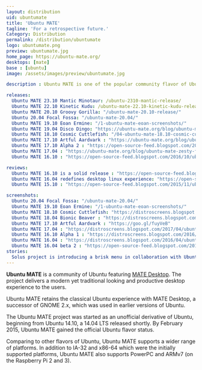 ```yaml
---
layout: distribution
uid: ubuntumate
title: 'Ubuntu MATE'
tagline: 'For a retrospective future.'
Category: Distribution
permalink: /distribution/ubuntumate
logo: ubuntumate.png
preview: ubuntumate.jpg
home_page: https://ubuntu-mate.org/
desktops: [mate]
base : [ubuntu]
image: /assets/images/preview/ubuntumate.jpg

description : Ubuntu MATE is one of the popular community flavor of Ubuntu delivering, classical yet productive and mdoern desktop experience. Stories, updates and reviews of Ubuntu MATE.

releases:
  Ubuntu MATE 23.10 Mantic Minotaur: /ubuntu-2310-mantic-release/
  Ubuntu MATE 22.10 Kinetic Kudu: /ubuntu-mate-22.10-kinetic-kudu-release/
  Ubuntu MATE 20.10 Groovy Gorilla: "/ubuntu-mate-20.10-release/"
  Ubuntu 20.04 Focal Fossa: "/ubuntu-mate-20.04/"
  Ubuntu MATE 19.10 Eoan Ermine: "/1-ubuntu-mate-eoan-screenshots/"
  Ubuntu MATE 19.04 Disco Dingo: "https://ubuntu-mate.org/blog/ubuntu-mate-disco-final-release/"
  Ubuntu MATE 18.10 Cosmic Cuttlefish: "/04-ubuntu-mate-18.10-cosmic-cuttlefish-ships-a-more-stable-mate-desktop/"
  Ubuntu MATE 17.10 Artful Aardvark : "https://ubuntu-mate.org/blog/ubuntu-mate-artful-final-release/"
  Ubuntu MATE 17.10 Alpha 2 : "https://open-source-feed.blogspot.com/2017/07/ubuntu-mate-1710-alpha-2-released-with.html"
  Ubuntu MATE 17.04 : "https://ubuntu-mate.org/blog/ubuntu-mate-zesty-final-release/"
  Ubuntu MATE 16.10 : "https://open-source-feed.blogspot.com/2016/10/ubuntu-mate-1610-released-with-mate.html" 

reviews:
  Ubuntu MATE 16.10 is a solid release : "https://open-source-feed.blogspot.com/2016/10/ubuntu-mate-1610-is-solid-release-review.html"
  Ubuntu MATE 16.04 redefines desktop linux experience: "https://open-source-feed.blogspot.com/2016/04/ubuntu-mate-1604-redefines-desktop.html"
  Ubuntu MATE 15.10 : "https://open-source-feed.blogspot.com/2015/11/ubuntu-mate-1510-review.html"

screenshots:
  Ubuntu 20.04 Focal Fossa: "/ubuntu-mate-20.04/"
  Ubuntu MATE 19.10 Eoan Ermine: "/1-ubuntu-mate-eoan-screenshots/"
  Ubuntu MATE 18.10 Cosmic Cuttlefish: "https://distroscreens.blogspot.com/2018/11/ubuntu-mate-1810-cosmic-cuttlefish.html"
  Ubuntu MATE 18.04 Bionic Beaver : "https://distroscreens.blogspot.com/2018/05/ubuntu-mate-1804-bionic-beaver.html"
  Ubuntu MATE 17.10 Artful Aardvark : "https://goo.gl/fuyVeB"
  Ubuntu MATE 17.04 : "https://distroscreens.blogspot.com/2017/04/ubuntu-mate-1704-zesty-zapus-screenshots.html"
  Ubuntu MATE 16.10 Alpha 1 : "https://distroscreens.blogspot.com/2016/07/ubuntu-mate-1610-alpha-1-screenshots.html"
  Ubuntu MATE 16.04 : "https://distroscreens.blogspot.com/2016/04/ubuntu-mate-1604-screenshots.html"
  Ubuntu MATE 16.04 beta 2 : "https://open-source-feed.blogspot.com/2016/03/ubuntu-mate-1604-beta-2-screenshot-tour.html"
stories:
  Solus project is introducing a brisk menu in collaboration with Ubuntu MATE : "https://open-source-feed.blogspot.com/2016/12/solus-project-is-introducing-brisk-menu.html"
---
```


**Ubuntu MATE** is a community of Ubuntu featuring [MATE Desktop](/desktop/mate). The project delivers a modern yet traditional looking and productive desktop experience to the users.

Ubuntu MATE retains the classical Ubuntu experience with MATE Desktop, a successor of GNOME 2.x, which was used in earlier versions of Ubuntu.

The Ubuntu MATE project was started as an unofficial derivative of Ubuntu, beginning from Ubuntu 14.10, a 14.04 LTS released shortly. By February 2015, Ubuntu MATE gained the official Ubuntu flavor status.

Comparing to other flavors of Ubuntu, Ubuntu MATE supports a wider range of platforms. In addition to IA-32 and x86-64 which were the initially supported platforms, Ubuntu MATE also supports PowerPC and ARMv7 (on the Raspberry Pi 2 and 3).
